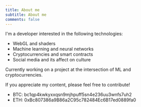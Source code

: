 ```yaml
---
title: About me
subtitle: About me
comments: false
---
```


I'm a developer interested in the following technologies:

- WebGL and shaders
- Machine learning and neural networks
- Cryptocurrencies and smart contracts
- Social media and its affect on culture

Currently working on a project at the intersection of ML and cryptocurrencies.

If you appreciate my content, please feel free to contribute!

- BTC: bc1qp4kwkyxxqsn9mjhpuff5sn4e236uu3wnfs7uh2
- ETH: 0xBc807386a9B86a2C95c782484Ec6B17ed0889fa0